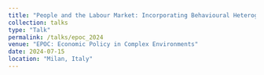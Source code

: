 ```yaml
---
title: "People and the Labour Market: Incorporating Behavioural Heterogeneity to Model Unequal Outcomes"
collection: talks
type: "Talk"
permalink: /talks/epoc_2024
venue: "EPOC: Economic Policy in Complex Environments"
date: 2024-07-15
location: "Milan, Italy"
---
```



